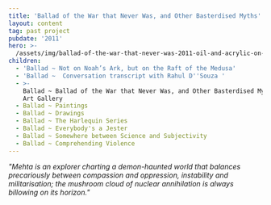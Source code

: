 ```yaml
---
title: 'Ballad of the War that Never Was, and Other Basterdised Myths'
layout: content
tag: past project
pubdate: '2011'
hero: >-
  /assets/img/ballad-of-the-war-that-never-was-2011-oil-and-acrylic-on-canvas-152-x-198-cm.jpg
children:
  - 'Ballad ~ Not on Noah’s Ark, but on the Raft of the Medusa'
  - 'Ballad ~  Conversation transcript with Rahul D''Souza '
  - >-
    Ballad ~ Ballad of the War that Never Was, and Other Basterdised Myths, TAO
    Art Gallery
  - Ballad ~ Paintings
  - Ballad ~ Drawings
  - Ballad ~ The Harlequin Series
  - Ballad ~ Everybody's a Jester
  - Ballad ~ Somewhere between Science and Subjectivity
  - Ballad ~ Comprehending Violence
---
```

_"Mehta is an explorer charting a demon-haunted world that balances precariously between compassion and oppression, instability and militarisation; the mushroom cloud of nuclear annihilation is always billowing on its horizon."_
